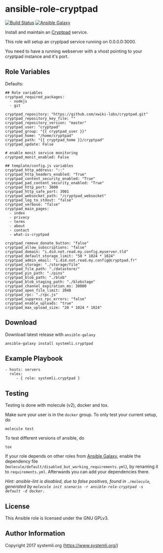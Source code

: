 # ansible-role-cryptpad

[![Build Status](https://travis-ci.org/systemli/ansible-role-cryptpad.svg?branch=master)](https://travis-ci.org/systemli/ansible-role-cryptpad) [![Ansible Galaxy](http://img.shields.io/badge/ansible--galaxy-cryptpad-blue.svg)](https://galaxy.ansible.com/systemli/cryptpad/)

Install and maintain an [Cryptpad](https://cryptpad.fr/) service.

This role will setup an cryptpad service running on 0.0.0.0:3000.

You need to have a running webserver with a vhost pointing to your cryptpad instance and it's port. 

## Role Variables

Defaults:

    ## Role variables
    cryptpad_required_packages:
      - nodejs
      - git
    
    cryptpad_repository: "https://github.com/xwiki-labs/cryptpad.git"
    cryptpad_repository_key_file: ""
    cryptpad_repository_version: "master"
    cryptpad_user: "cryptpad"
    cryptpad_group: "{{ cryptpad_user }}"
    cryptpad_home: "/home/cryptpad"
    cryptpad_path: "{{ cryptpad_home }}/cryptpad"
    cryptpad_update: False
    
    # enable monit service monitoring
    cryptpad_monit_enabled: False
    
    ## template/config.js variables
    cryptpad_http_address: "::"
    cryptpad_http_headers_enabled: "True"
    cryptpad_content_security_enabled: "True"
    cryptpad_pad_content_security_enabled: "True"
    cryptpad_http_port: 3000
    cryptpad_http_safe_port: 3001
    cryptpad_websocket_path: "/cryptpad_websocket"
    cryptpad_log_to_stdout: "false"
    cryptpad_verbose: "false"
    cryptpad_main_pages:
      - index
      - privacy
      - terms
      - about
      - contact
      - what-is-cryptpad
    
    cryptpad_remove_donate_button: "false"
    cryptpad_allow_subscriptions: "false"
    cryptpad_domain: "i.did.not.read.my.config.myserver.tld"
    cryptpad_default_storage_limit: "50 * 1024 * 1024"
    cryptpad_admin_email: "i.did.not.read.my.config@cryptpad.fr"
    cryptpad_storage: "./storage/file"
    cryptpad_file_path: "./datastore/"
    cryptpad_pin_path: "./pins"
    cryptpad_blob_path: "./blob"
    cryptpad_blob_staging_path: "./blobstage"
    cryptpad_channel_expiration_ms: 30000
    cryptpad_open_file_limit: 2048
    cryptpad_rpc: "./rpc.js"
    cryptpad_suppress_rpc_errors: "false"
    cryptpad_enable_uploads: "true"
    cryptpad_max_upload_size: "20 * 1024 * 1024"

## Download


Download latest release with `ansible-galaxy`

	ansible-galaxy install systemli.cryptpad

## Example Playbook


    - hosts: servers
      roles:
         - { role: systemli.cryptpad }



## Testing

Testing is done with molecule (v2), docker and tox.

Make sure your user is in the `docker` group. To only test your current setup, do

    molecule test

To test different versions of ansible, do

    tox

If your role depends on other roles from [Ansible Galaxy](https://galaxy.ansible.com/), enable the dependency file
(`molecule/default/disabled_but_working_requirements.yml`), by renaming it to `requirements.yml`.
Afterwards you can add your dependencies there.

_Hint: ansible-lint is disabled, due to false positives, found in `./molecule`, generated by `molecule init scenario -r ansible-role-cryptpad -s default -d docker.`_

## License

This Ansible role is licensed under the GNU GPLv3.

## Author Information

Copyright 2017 systemli.org (https://www.systemli.org/)
